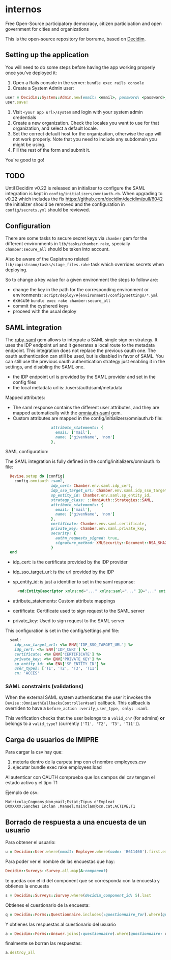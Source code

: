 # internos

Free Open-Source participatory democracy, citizen participation and open government for cities and organizations

This is the open-source repository for borrame, based on [Decidim](https://github.com/decidim/decidim).

## Setting up the application

You will need to do some steps before having the app working properly once you've deployed it:

1. Open a Rails console in the server: `bundle exec rails console`
1. Create a System Admin user:

  ```ruby
  user = Decidim::System::Admin.new(email: <email>, password: <password>, password_confirmation: <password>)
  user.save!
  ```

1. Visit `<your app url>/system` and login with your system admin credentials
1. Create a new organization. Check the locales you want to use for that organization, and select a default locale.
1. Set the correct default host for the organization, otherwise the app will not work properly. Note that you need to include any subdomain you might be using.
1. Fill the rest of the form and submit it.

You're good to go!

## TODO

Until Decidim v0.22 is released an initializer to configure the SAML integration is kept in `config/initializers/omniauth.rb`.
When upgrading to v0.22 which includes the fix https://github.com/decidim/decidim/pull/6042 the initializer should be removed and the configuration in `config/secrets.yml` should be reviewed.

## Configuration

There are some tasks to secure secret keys via `chamber` gem for the different environments in `lib/tasks/chamber.rake`, specially `chamber:secure_all` should be taken into account.

Also be aware of the Capistrano related `lib/capistrano/tasks/stage_files.rake` task which overrides secrets when deploying.

So to change a key value for a given environment the steps to follow are:

- change the key in the path for the corresponding environment or environments: `script/deploy/#{environment}/config/settings/*.yml`
- execute `bundle exec rake chamber:secure_all`
- commit the cyphered keys
- proceed with the usual deploy

## SAML integration

The [ruby-saml](https://github.com/onelogin/ruby-saml) gem allows to integrate a SAML single sign on strategy.
It uses the IDP endpoint url and it generates a local route to the metadata endpoint.
This integration does not replace the previous oauth one. The oauth authentication can still be used, but is disabled in favor of SAML.
You can still use the previous oauth authentication strategy just enabling it in the settings, and disabling the SAML one.

- the IDP endpoint url is provided by the SAML provider and set in the config files
- the local metadata url is: /users/auth/saml/metadata

Mapped attributes:

- The saml response contains the different user attributes, and they are mapped automatically with the [omniauth-saml](https://github.com/omniauth/omniauth-saml) gem.
- Custom attributes are mapped in the config/initializers/omniauth.rb file:

```ruby
                    attribute_statements: {
                      email: ['mail'],
                      name: ['givenName', 'nom']
                    },
```

SAML configuration:

The SAML integration is fully defined in the config/initializers/omniauth.rb file:

```ruby
  Devise.setup do |config|
    config.omniauth :saml,
                    idp_cert: Chamber.env.saml.idp_cert,
                    idp_sso_target_url: Chamber.env.saml.idp_sso_target_url,
                    sp_entity_id: Chamber.env.saml.sp_entity_id,
                    strategy_class: ::OmniAuth::Strategies::SAML,
                    attribute_statements: {
                      email: ['mail'],
                      name: ['givenName', 'nom']
                    },
                    certificate: Chamber.env.saml.certificate,
                    private_key: Chamber.env.saml.private_key,
                    security: {
                      authn_requests_signed: true,
                      signature_method: XMLSecurity::Document::RSA_SHA256
                    }
  end
```

- idp_cert: is the certificate provided by the IDP provider
- idp_sso_target_url: is the url provided by the IDP
- sp_entity_id: is just a identifier to set in the saml response:

  ```html
    <md:EntityDescriptor xmlns:md="..." xmlns:saml="..." ID="..." entityID="https://decidim.ajuntament.bcn/">
  ```

- attribute_statements: Custom attribute mappings
- certificate: Certificate used to sign request to the SAML server
- private_key: Used to sign request to the SAML server

This configuration is set in the config/settings.yml file:

```ruby
  saml:
    idp_sso_target_url: <%= ENV['IDP_SSO_TARGET_URL'] %>
    idp_cert: <%= ENV['IDP_CERT'] %>
    certificate: <%= ENV['CERTIFICATE'] %>
    private_key: <%= ENV['PRIVATE_KEY'] %>
    sp_entity_id: <%= ENV['SP_ENTITY_ID'] %>
    user_types: ['T1', 'T2', 'T3', 'T11']
    cn: 'ACCES'
```

### SAML constraints (validations)

When the external SAML system authenticates the user it invokes the `Devise::OmniauthCallbacksController#saml` callback. This callback is overriden to have a `before_action :verify_user_type, only: :saml`.

This verification checks that the user belongs to a `valid_cn?` (for admins) **or** belongs to a `valid_type?` (currently `['T1', 'T2', 'T3', 'T11']`).

## Carga de usuarios de IMIPRE

Para cargar la csv hay que:

1. meterla dentro de la carpeta tmp con el nombre employees.csv
1. ejecutar bundle exec rake employees:load

Al autenticar con OAUTH comprueba que los campos del csv tengan el estado activo y el tipo T1

Ejemplo de csv:

```
Matricula;Cognoms;Nom;mail;Estat;Tipus d'Empleat
DXXXXXX;Sanchez Inclan ;Manuel;msinclan@bcn.cat;ACTIVE;T1
```

## Borrado de respuesta a una encuesta de un usuario

Para obtener el usuario:

```ruby
u = Decidim::User.where(email: Employee.where(code: 'B611460').first.email).first
```

Para poder ver el nombre de las encuestas que hay:

```ruby
Decidim::Surveys::Survey.all.map(&:component)
```

te quedas con el id del component que se corresponda con la encuesta y obtienes la encuesta

```ruby
s = Decidim::Surveys::Survey.where(decidim_component_id: 5).last
```

Obtienes el cuestionario de la encuesta:

```ruby
q = Decidim::Forms::Questionnaire.includes(:questionnaire_for).where(questionnaire_for: s)
```

Y obtienes las respuestas al cuestionario del usuario

```ruby
a = Decidim::Forms::Answer.joins(:questionnaire).where(questionnaire: q).where(decidim_user_id: u.id)
```

finalmente se borran las respuestas:

```ruby
a.destroy_all
```